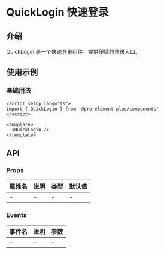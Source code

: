 # QuickLogin 快速登录

## 介绍

QuickLogin 是一个快速登录组件，提供便捷的登录入口。

## 使用示例

### 基础用法

```vue
<script setup lang="ts">
import { QuickLogin } from '@pro-element-plus/components'
</script>

<template>
  <QuickLogin />
</template>
```

## API

### Props

| 属性名 | 说明 | 类型 | 默认值 |
| ------ | ---- | ---- | ------ |
| -      | -    | -    | -      |

### Events

| 事件名 | 说明 | 参数 |
| ------ | ---- | ---- |
| -      | -    | -    |
